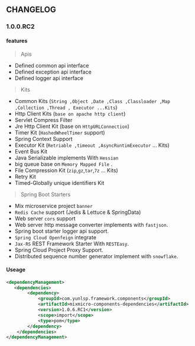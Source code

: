 ## CHANGELOG

### 1.0.0.RC2

#### features

> Apis

- Defined common api interface
- Defined exception api interface
- Defined logger api interface

> Kits

- Common Kits (`String ,Object ,Date ,Class ,Classloader ,Map ,Collection ,Thread , Executor ...Kits`)
- Http Client Kits (`base on apache http client`)
- Servlet Compress Filter
- Jre Http Client Kit (base on `HttpURLConnection`)
- Timer Kit (`HashedWheelTimer` support)
- Spring Context Support
- Executor Kit (`Retriable ,timeout ,AsyncRuntimExecutor` ... Kits)
- Event Bus Kit
- Java Serializable implements With `Hessian`
- big queue base on `Memory Mapped File` .
- File Compression Kit (`zip`,`gz`,`tar`,`7z` ... Kits)
- Retry Kit
- Timed-Globally unique identifiers Kit

> Spring Boot Starters

- Mix microservice project `banner`
- `Redis Cache` support (Jedis & Lettuce & SpringData)
- Web server `cors` support
- Web server http message converter implements with `fastjson`.
- Spring boot starter logger api support.
- `Spring Cloud Openfeign` integrate
- `Jax-RS` REST Framework Starter With `RESTEasy`.
- Spring Cloud Project Proxy Support.
- Distributed sequence number generator implement with `snowflake`.

#### Useage

```xml
<dependencyManagement>
   <dependencies>
        <dependency>
            <groupId>com.yunlsp.framework.components</groupId>
            <artifactId>mixmicro-components-dependencies</artifactId>
            <version>1.0.6.RC1</version>
            <scope>import</scope>
            <type>pom</type>
        </dependency>               
    </dependencies>
</dependencyManagement>

```
